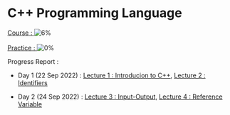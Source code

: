 # C++ Programming Language
[Course : ](https://www.youtube.com/playlist?list=PLLYz8uHU480j37APNXBdPz7YzAi4XlQUF)  ![6%](https://progress-bar.dev/5) <br><br>
[Practice : ](https://www.mysirg.com/programming-examples/cpp-programs/) ![0%](https://progress-bar.dev/0)

Progress Report :
- Day 1 (22 Sep 2022) : [Lecture 1 : Introducion to C++](https://priyanshu.github.io/CPP/lect1), [Lecture 2 : Identifiers](https://priyanshu.github.io/CPP/lect2)

- Day 2 (24 Sep 2022) : [Lecture 3 : Input-Output](https://priyanshu.github.io/CPP/lect3), [Lecture 4 : Reference Variable](https://priyanshu.github.io/CPP/lect4) 
